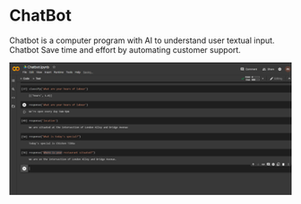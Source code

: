 # ChatBot


Chatbot is a computer program with AI to understand user textual input. Chatbot Save time and effort by automating customer support.

![Conversation](conversation.png)
